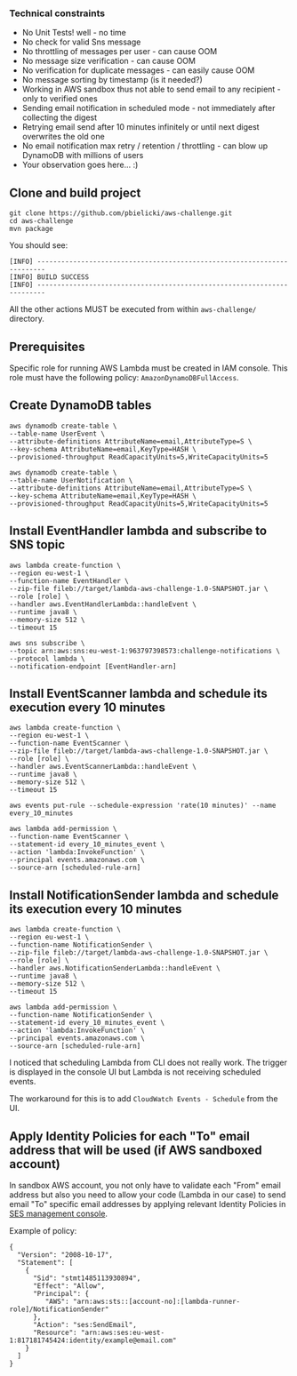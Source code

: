 ### Technical constraints

* No Unit Tests! well - no time
* No check for valid Sns message
* No throttling of messages per user - can cause OOM
* No message size verification - can cause OOM
* No verification for duplicate messages - can easily cause OOM
* No message sorting by timestamp (is it needed?)
* Working in AWS sandbox thus not able to send email to any recipient - only to verified ones
* Sending email notification in scheduled mode - not immediately after collecting the digest
* Retrying email send after 10 minutes infinitely or until next digest overwrites the old one
* No email notification max retry / retention / throttling - can blow up DynamoDB with millions of users
* Your observation goes here... :)

## Clone and build project

~~~~
git clone https://github.com/pbielicki/aws-challenge.git
cd aws-challenge
mvn package
~~~~

You should see:

~~~~
[INFO] ------------------------------------------------------------------------
[INFO] BUILD SUCCESS
[INFO] ------------------------------------------------------------------------
~~~~

All the other actions MUST be executed from within `aws-challenge/` directory.

## Prerequisites
Specific role for running AWS Lambda must be created in IAM console. This role
must have the following policy: `AmazonDynamoDBFullAccess`.

## Create DynamoDB tables

~~~~
aws dynamodb create-table \
--table-name UserEvent \
--attribute-definitions AttributeName=email,AttributeType=S \
--key-schema AttributeName=email,KeyType=HASH \
--provisioned-throughput ReadCapacityUnits=5,WriteCapacityUnits=5
~~~~

~~~~
aws dynamodb create-table \
--table-name UserNotification \
--attribute-definitions AttributeName=email,AttributeType=S \
--key-schema AttributeName=email,KeyType=HASH \
--provisioned-throughput ReadCapacityUnits=5,WriteCapacityUnits=5
~~~~

## Install EventHandler lambda and subscribe to SNS topic

~~~~
aws lambda create-function \
--region eu-west-1 \
--function-name EventHandler \
--zip-file fileb://target/lambda-aws-challenge-1.0-SNAPSHOT.jar \
--role [role] \
--handler aws.EventHandlerLambda::handleEvent \
--runtime java8 \
--memory-size 512 \
--timeout 15
~~~~

~~~~
aws sns subscribe \
--topic arn:aws:sns:eu-west-1:963797398573:challenge-notifications \
--protocol lambda \
--notification-endpoint [EventHandler-arn]
~~~~

## Install EventScanner lambda and schedule its execution every 10 minutes

~~~~
aws lambda create-function \
--region eu-west-1 \
--function-name EventScanner \
--zip-file fileb://target/lambda-aws-challenge-1.0-SNAPSHOT.jar \
--role [role] \
--handler aws.EventScannerLambda::handleEvent \
--runtime java8 \
--memory-size 512 \
--timeout 15
~~~~

~~~~
aws events put-rule --schedule-expression 'rate(10 minutes)' --name every_10_minutes
~~~~

~~~~
aws lambda add-permission \
--function-name EventScanner \
--statement-id every_10_minutes_event \
--action 'lambda:InvokeFunction' \
--principal events.amazonaws.com \
--source-arn [scheduled-rule-arn]
~~~~

## Install NotificationSender lambda and schedule its execution every 10 minutes

~~~~
aws lambda create-function \
--region eu-west-1 \
--function-name NotificationSender \
--zip-file fileb://target/lambda-aws-challenge-1.0-SNAPSHOT.jar \
--role [role] \
--handler aws.NotificationSenderLambda::handleEvent \
--runtime java8 \
--memory-size 512 \
--timeout 15
~~~~

~~~~
aws lambda add-permission \
--function-name NotificationSender \
--statement-id every_10_minutes_event \
--action 'lambda:InvokeFunction' \
--principal events.amazonaws.com \
--source-arn [scheduled-rule-arn]
~~~~

I noticed that scheduling Lambda from CLI does not really work. The trigger is displayed in the console UI
but Lambda is not receiving scheduled events.

The workaround for this is to add `CloudWatch Events - Schedule` from the UI.

## Apply Identity Policies for each "To" email address that will be used (if AWS sandboxed account)

In sandbox AWS account, you not only have to validate each "From" email address but also you need
to allow your code (Lambda in our case) to send email "To" specific email addresses by
applying relevant Identity Policies in [SES management console](https://console.aws.amazon.com/ses).

Example of policy:

~~~~
{
  "Version": "2008-10-17",
  "Statement": [
    {
      "Sid": "stmt1485113930894",
      "Effect": "Allow",
      "Principal": {
         "AWS": "arn:aws:sts::[account-no]:[lambda-runner-role]/NotificationSender"
      },
      "Action": "ses:SendEmail",
      "Resource": "arn:aws:ses:eu-west-1:817181745424:identity/example@email.com"
    }
  ]
}
~~~~

